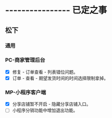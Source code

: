 # ---------------- 已定之事

## 松下
### 通用
### PC-商家管理后台
* [x] 修复 - 订单查看 - 列表错位问题。
* [x] 订单 - 查看 - 期望发货时间的时间选择限制拿掉。
### MP-小程序客户端
* [x] 分享店铺暂不开启 - 隐藏分享店铺入口。
* [ ] 小程序分销功能中增加退出功能。

